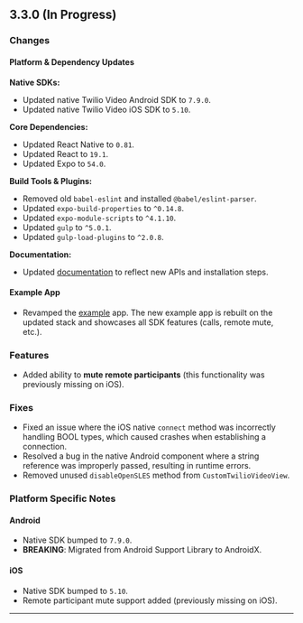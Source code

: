 
## 3.3.0 (In Progress)

### Changes

#### Platform & Dependency Updates

**Native SDKs:**
* Updated native Twilio Video Android SDK to `7.9.0`.
* Updated native Twilio Video iOS SDK to `5.10`.

**Core Dependencies:**
* Updated React Native to `0.81`.
* Updated React to `19.1`.
* Updated Expo to `54.0`.

**Build Tools & Plugins:**
* Removed old `babel-eslint` and installed `@babel/eslint-parser`.
* Updated `expo-build-properties` to `^0.14.8`.
* Updated `expo-module-scripts` to `^4.1.10`.
* Updated `gulp` to `^5.0.1`.
* Updated `gulp-load-plugins` to `^2.0.8`.

**Documentation:**
* Updated [documentation](./docs/README.md) to reflect new APIs and installation steps.

#### Example App

* Revamped the [example](./ExampleApp/) app. The new example app is rebuilt on the updated stack and showcases all SDK features (calls, remote mute, etc.).

### Features

* Added ability to **mute remote participants** (this functionality was previously missing on iOS).

### Fixes

* Fixed an issue where the iOS native `connect` method was incorrectly handling BOOL types, which caused crashes when establishing a connection.
* Resolved a bug in the native Android component where a string reference was improperly passed, resulting in runtime errors.
* Removed unused `disableOpenSLES` method from `CustomTwilioVideoView`.

### Platform Specific Notes

#### Android

* Native SDK bumped to `7.9.0`.
* **BREAKING**: Migrated from Android Support Library to AndroidX.

#### iOS

* Native SDK bumped to `5.10`.
* Remote participant mute support added (previously missing on iOS).

---
